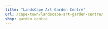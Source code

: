 ```yaml
---
title: "LandsCape Art Garden Centre"
url: /cape-town/landscape-art-garden-centre/
shop: garden centre
---
```

